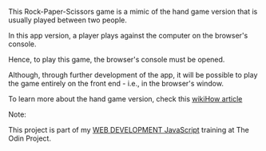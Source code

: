This Rock-Paper-Scissors game is a mimic of the hand game version
that is usually played between two people.

In this app version, a player plays against the computer on the
browser's console.

Hence, to play this game, the browser's console must be opened.

Although, through further development of the app, it will be possible 
to play the game entirely on the front end - i.e., in the browser's window.

To learn more about the hand game version, check this [wikiHow article](https://www.wikihow.com/Play-Rock,-Paper,-Scissors)

Note:

This project is part of my [WEB DEVELOPMENT JavaScript](https://www.theodinproject.com/courses/web-development-101/lessons/rock-paper-scissors) 
training at The Odin Project.